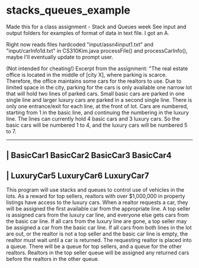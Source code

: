 # stacks_queues_example

Made this for a class assignment - Stack and Queues week
See input and output folders for examples of format of data in text file.
I got an A.

Right now reads files hardcoded "input/assn4input1.txt" and "input/carInfo1d.txt" in CS310Kim.java processFile() and processCarInfo(), maybe I'll eventually update to prompt user.

(Not intended for cheating!)
Excerpt from the assignment:
"The real estate office is located in the middle of [city X], where parking is scarce. Therefore, the office maintains some cars for the realtors to use. Due to limited space in the city, parking for the cars is only available one narrow lot that will hold two lines of parked cars.
Small basic cars are parked in one single line and larger luxury cars are parked in a second single line. There is only one entrance/exit for each line, at the front of lot. Cars are numbered, starting from 1 in the basic line, and continuing the numbering in the luxury line. The lines can currently hold 4 basic cars and 3 luxury cars.
So the basic cars will be numbered 1 to 4, and the luxury cars will be numbered 5 to 7.

-----------------------------------------------
| BasicCar1 BasicCar2 BasicCar3 BasicCar4
-----------------------------------------------
| LuxuryCar5 LuxuryCar6 LuxuryCar7
-----------------------------------------------

This program will use stacks and queues to control use of vehicles in the lots.
As a reward for top sellers, realtors with over \$1,000,000 in property listings have access to the luxury cars. When a realtor requests a car, they will be assigned the first available car from the appropriate line. A top seller is assigned cars from the luxury car line, and everyone else gets cars from the basic car line.
If all cars from the luxury line are gone, a top seller may be assigned a car from the basic car line. If all cars from both lines in the lot are out, or the realtor is not a top seller and the basic car line is empty, the realtor must wait until a car is returned. The requesting realtor is placed into a queue. There will be a queue for top sellers, and a queue for the other realtors. Realtors in the top seller queue will be assigned any returned cars before the realtors in the other queue.
